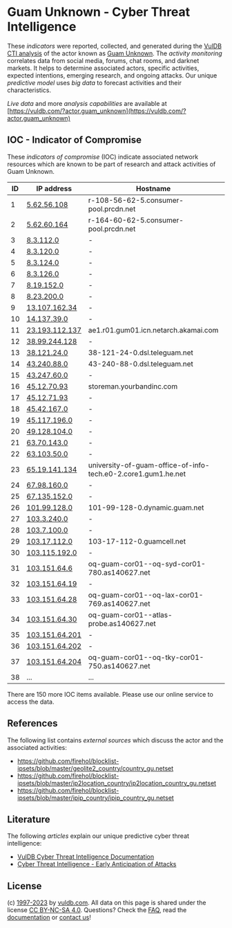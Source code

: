 # Guam Unknown - Cyber Threat Intelligence

These _indicators_ were reported, collected, and generated during the [VulDB CTI analysis](https://vuldb.com/?kb.cti) of the actor known as [Guam Unknown](https://vuldb.com/?actor.guam_unknown). The _activity monitoring_ correlates data from social media, forums, chat rooms, and darknet markets. It helps to determine associated actors, specific activities, expected intentions, emerging research, and ongoing attacks. Our unique _predictive model_ uses _big data_ to forecast activities and their characteristics.

_Live data_ and more _analysis capabilities_ are available at [https://vuldb.com/?actor.guam_unknown](https://vuldb.com/?actor.guam_unknown)

## IOC - Indicator of Compromise

These _indicators of compromise_ (IOC) indicate associated network resources which are known to be part of research and attack activities of Guam Unknown.

ID | IP address | Hostname | Campaign | Confidence
-- | ---------- | -------- | -------- | ----------
1 | [5.62.56.108](https://vuldb.com/?ip.5.62.56.108) | r-108-56-62-5.consumer-pool.prcdn.net | - | High
2 | [5.62.60.164](https://vuldb.com/?ip.5.62.60.164) | r-164-60-62-5.consumer-pool.prcdn.net | - | High
3 | [8.3.112.0](https://vuldb.com/?ip.8.3.112.0) | - | - | High
4 | [8.3.120.0](https://vuldb.com/?ip.8.3.120.0) | - | - | High
5 | [8.3.124.0](https://vuldb.com/?ip.8.3.124.0) | - | - | High
6 | [8.3.126.0](https://vuldb.com/?ip.8.3.126.0) | - | - | High
7 | [8.19.152.0](https://vuldb.com/?ip.8.19.152.0) | - | - | High
8 | [8.23.200.0](https://vuldb.com/?ip.8.23.200.0) | - | - | High
9 | [13.107.162.34](https://vuldb.com/?ip.13.107.162.34) | - | - | High
10 | [14.137.39.0](https://vuldb.com/?ip.14.137.39.0) | - | - | High
11 | [23.193.112.137](https://vuldb.com/?ip.23.193.112.137) | ae1.r01.gum01.icn.netarch.akamai.com | - | High
12 | [38.99.244.128](https://vuldb.com/?ip.38.99.244.128) | - | - | High
13 | [38.121.24.0](https://vuldb.com/?ip.38.121.24.0) | 38-121-24-0.dsl.teleguam.net | - | High
14 | [43.240.88.0](https://vuldb.com/?ip.43.240.88.0) | 43-240-88-0.dsl.teleguam.net | - | High
15 | [43.247.60.0](https://vuldb.com/?ip.43.247.60.0) | - | - | High
16 | [45.12.70.93](https://vuldb.com/?ip.45.12.70.93) | storeman.yourbandinc.com | - | High
17 | [45.12.71.93](https://vuldb.com/?ip.45.12.71.93) | - | - | High
18 | [45.42.167.0](https://vuldb.com/?ip.45.42.167.0) | - | - | High
19 | [45.117.196.0](https://vuldb.com/?ip.45.117.196.0) | - | - | High
20 | [49.128.104.0](https://vuldb.com/?ip.49.128.104.0) | - | - | High
21 | [63.70.143.0](https://vuldb.com/?ip.63.70.143.0) | - | - | High
22 | [63.103.50.0](https://vuldb.com/?ip.63.103.50.0) | - | - | High
23 | [65.19.141.134](https://vuldb.com/?ip.65.19.141.134) | university-of-guam-office-of-info-tech.e0-2.core1.gum1.he.net | - | High
24 | [67.98.160.0](https://vuldb.com/?ip.67.98.160.0) | - | - | High
25 | [67.135.152.0](https://vuldb.com/?ip.67.135.152.0) | - | - | High
26 | [101.99.128.0](https://vuldb.com/?ip.101.99.128.0) | 101-99-128-0.dynamic.guam.net | - | High
27 | [103.3.240.0](https://vuldb.com/?ip.103.3.240.0) | - | - | High
28 | [103.7.100.0](https://vuldb.com/?ip.103.7.100.0) | - | - | High
29 | [103.17.112.0](https://vuldb.com/?ip.103.17.112.0) | 103-17-112-0.guamcell.net | - | High
30 | [103.115.192.0](https://vuldb.com/?ip.103.115.192.0) | - | - | High
31 | [103.151.64.6](https://vuldb.com/?ip.103.151.64.6) | oq-guam-cor01--oq-syd-cor01-780.as140627.net | - | High
32 | [103.151.64.19](https://vuldb.com/?ip.103.151.64.19) | - | - | High
33 | [103.151.64.28](https://vuldb.com/?ip.103.151.64.28) | oq-guam-cor01--oq-lax-cor01-769.as140627.net | - | High
34 | [103.151.64.30](https://vuldb.com/?ip.103.151.64.30) | oq-guam-cor01--atlas-probe.as140627.net | - | High
35 | [103.151.64.201](https://vuldb.com/?ip.103.151.64.201) | - | - | High
36 | [103.151.64.202](https://vuldb.com/?ip.103.151.64.202) | - | - | High
37 | [103.151.64.204](https://vuldb.com/?ip.103.151.64.204) | oq-guam-cor01--oq-tky-cor01-750.as140627.net | - | High
38 | ... | ... | ... | ...

There are 150 more IOC items available. Please use our online service to access the data.

## References

The following list contains _external sources_ which discuss the actor and the associated activities:

* https://github.com/firehol/blocklist-ipsets/blob/master/geolite2_country/country_gu.netset
* https://github.com/firehol/blocklist-ipsets/blob/master/ip2location_country/ip2location_country_gu.netset
* https://github.com/firehol/blocklist-ipsets/blob/master/ipip_country/ipip_country_gu.netset

## Literature

The following _articles_ explain our unique predictive cyber threat intelligence:

* [VulDB Cyber Threat Intelligence Documentation](https://vuldb.com/?kb.cti)
* [Cyber Threat Intelligence - Early Anticipation of Attacks](https://www.scip.ch/en/?labs.20201022)

## License

(c) [1997-2023](https://vuldb.com/?kb.changelog) by [vuldb.com](https://vuldb.com/?kb.about). All data on this page is shared under the license [CC BY-NC-SA 4.0](https://creativecommons.org/licenses/by-nc-sa/4.0/). Questions? Check the [FAQ](https://vuldb.com/?kb.faq), read the [documentation](https://vuldb.com/?kb) or [contact us](https://vuldb.com/?contact)!
